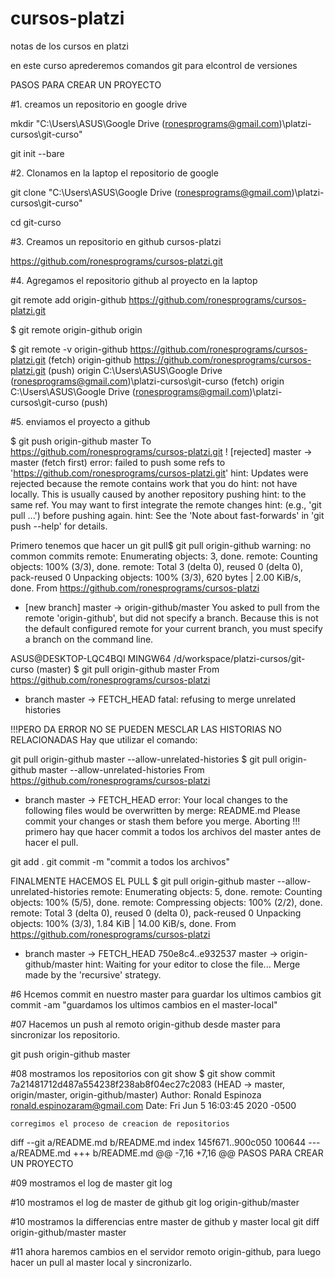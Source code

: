 # cursos-platzi
notas de los cursos en platzi

en este curso aprederemos comandos git para elcontrol de versiones

PASOS PARA CREAR UN PROYECTO

#1. creamos un repositorio en google drive

mkdir "C:\Users\ASUS\Google Drive (ronesprograms@gmail.com)\platzi-cursos\git-curso"

git init --bare


#2. Clonamos en la laptop el repositorio de google

git clone "C:\Users\ASUS\Google Drive (ronesprograms@gmail.com)\platzi-cursos\git-curso"

cd git-curso


#3. Creamos un repositorio en github cursos-platzi

https://github.com/ronesprograms/cursos-platzi.git


#4. Agregamos el repositorio github al proyecto en la laptop

git remote add origin-github https://github.com/ronesprograms/cursos-platzi.git

$ git remote
origin-github
origin

$ git remote -v
origin-github   https://github.com/ronesprograms/cursos-platzi.git (fetch)
origin-github   https://github.com/ronesprograms/cursos-platzi.git (push)
origin  C:\Users\ASUS\Google Drive (ronesprograms@gmail.com)\platzi-cursos\git-curso (fetch)
origin  C:\Users\ASUS\Google Drive (ronesprograms@gmail.com)\platzi-cursos\git-curso (push)

#5. enviamos el proyecto a github

$ git push origin-github master
To https://github.com/ronesprograms/cursos-platzi.git
 ! [rejected]        master -> master (fetch first)
error: failed to push some refs to 'https://github.com/ronesprograms/cursos-platzi.git'
hint: Updates were rejected because the remote contains work that you do
hint: not have locally. This is usually caused by another repository pushing
hint: to the same ref. You may want to first integrate the remote changes
hint: (e.g., 'git pull ...') before pushing again.
hint: See the 'Note about fast-forwards' in 'git push --help' for details.

Primero tenemos que hacer un git pull$ git pull origin-github
warning: no common commits
remote: Enumerating objects: 3, done.
remote: Counting objects: 100% (3/3), done.
remote: Total 3 (delta 0), reused 0 (delta 0), pack-reused 0
Unpacking objects: 100% (3/3), 620 bytes | 2.00 KiB/s, done.
From https://github.com/ronesprograms/cursos-platzi
 * [new branch]      master     -> origin-github/master
You asked to pull from the remote 'origin-github', but did not specify
a branch. Because this is not the default configured remote
for your current branch, you must specify a branch on the command line.

ASUS@DESKTOP-LQC4BQI MINGW64 /d/workspace/platzi-cursos/git-curso (master)
$  git pull origin-github master
From https://github.com/ronesprograms/cursos-platzi
 * branch            master     -> FETCH_HEAD
fatal: refusing to merge unrelated histories

!!!PERO DA ERROR NO SE PUEDEN MESCLAR LAS HISTORIAS NO RELACIONADAS
Hay que utilizar el comando:

git pull origin-github master --allow-unrelated-histories
$ git pull origin-github master --allow-unrelated-histories
From https://github.com/ronesprograms/cursos-platzi
 * branch            master     -> FETCH_HEAD
error: Your local changes to the following files would be overwritten by merge:
        README.md
Please commit your changes or stash them before you merge.
Aborting
!!! primero hay que hacer commit a todos los archivos del master antes de hacer el pull.

git add .
git commit -m "commit a todos los archivos"

FINALMENTE HACEMOS EL PULL
$ git pull origin-github master --allow-unrelated-histories
remote: Enumerating objects: 5, done.
remote: Counting objects: 100% (5/5), done.
remote: Compressing objects: 100% (2/2), done.
remote: Total 3 (delta 0), reused 0 (delta 0), pack-reused 0
Unpacking objects: 100% (3/3), 1.84 KiB | 14.00 KiB/s, done.
From https://github.com/ronesprograms/cursos-platzi
 * branch            master     -> FETCH_HEAD
   750e8c4..e932537  master     -> origin-github/master
hint: Waiting for your editor to close the file...
Merge made by the 'recursive' strategy.


#6 Hcemos commit en nuestro master para guardar los ultimos cambios
 git commit -am "guardamos los ultimos cambios en el master-local"


#07 Hacemos un push al remoto origin-github desde master para sincronizar los repositorio.

git push origin-github master



#08 mostramos los repositorios con git show
$ git show
commit 7a21481712d487a554238f238ab8f04ec27c2083 (HEAD -> master, origin/master, origin-github/master)
Author: Ronald Espinoza <ronald.espinozaram@gmail.com>
Date:   Fri Jun 5 16:03:45 2020 -0500

    corregimos el proceso de creacion de repositorios

diff --git a/README.md b/README.md
index 145f671..900c050 100644
--- a/README.md
+++ b/README.md
@@ -7,16 +7,16 @@ PASOS PARA CREAR UN PROYECTO

#09 mostramos el log de master
git log

#10 mostramos el log de master de github
git log origin-github/master


#10 mostramos la differencias entre master de github y master local
git diff origin-github/master master

#11 ahora haremos cambios en el servidor remoto origin-github, para luego
hacer un pull al master local y sincronizarlo.








